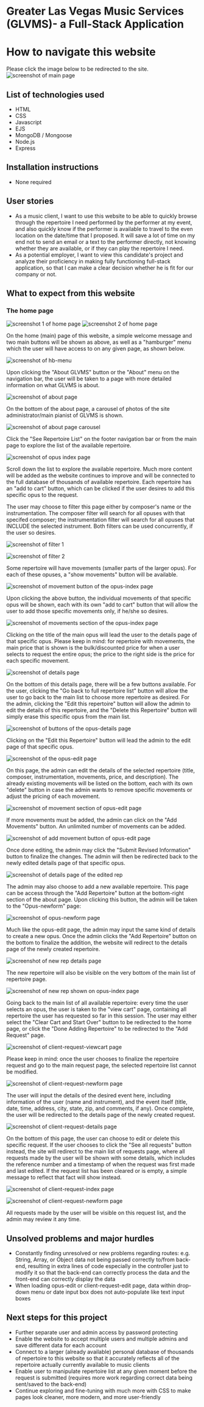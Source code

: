 # Greater Las Vegas Music Services (GLVMS)- a Full-Stack Application

# How to navigate this website

Please click the image below to be redirected to the site.
![screenshot of main page](README-screenshots/ss-embed.png)

## List of technologies used
- HTML
- CSS
- Javascript
- EJS
- MongoDB / Mongoose
- Node.js
- Express

## Installation instructions
- None required

## User stories
- As a music client, I want to use this website to be able to quickly browse through the repertoire I need performed by the performer at my event, and also quickly know if the performer is available to travel to the even location on the date/time that I proposed. It will save a lot of time on my end not to send an email or a text to the performer directly, not knowing whether they are available, or if they can play the repertoire I need.
- As a potential employer, I want to view this candidate's project and analyze their proficiency in making fully functioning full-stack application, so that I can make a clear decision whether he is fit for our company or not.

## What to expect from this website

### The home page
![screenshot 1 of home page](README-screenshots/ss-home.png)
![screenshot 2 of home page](README-screenshots/ss-embed.png)

On the home (main) page of this website, a simple welcome message and two main buttons will be shown as above, as well as a "hamburger" menu which the user will have access to on any given page, as shown below.

![screenshot of hb-menu](README-screenshots/ss-hb-menu.png)

Upon clicking the "About GLVMS" button or the "About" menu on the navigation bar, the user will be taken to a page with more detailed information on what GLVMS is about.

![screenshot of about page](README-screenshots/ss-about-top.png)

On the bottom of the about page, a carousel of photos of the site administrator/main pianist of GLVMS is shown.

![screenshot of about page carousel](README-screenshots/ss-about-carousel.png)

Click the "See Repertoire List" on the footer navigation bar or from the main page to explore the list of the available repertoire.

![screenshot of opus index page](README-screenshots/ss-opus-index.png)

Scroll down the list to explore the available repertoire. Much more content will be added as the website continues to improve and will be connected to the full database of thousands of available repertoire. Each repertoire has an "add to cart" button, which can be clicked if the user desires to add this specific opus to the request. 

The user may choose to filter this page either by composer's name or the instrumentation. The composer filter will search for all opuses with that specifed composer; the instrumentation filter will search for all opuses that INCLUDE the selected instrument. Both filters can be used concurrently, if the user so desires.

![screenshot of filter 1](README-screenshots/ss-filter-1.png)

![screenshot of filter 2](README-screenshots/ss-filter-2.png)

Some repertoire will have movements (smaller parts of the larger opus). For each of these opuses, a "show movements" button will be available.

![screenshot of movement button of the opus-index page](README-screenshots/ss-show-mvmt-btn.png)

Upon clicking the above button, the individual movements of that specific opus will be shown, each with its own "add to cart" button that will allow the user to add those specific movements only, if he/she so desires.

![screenshot of movements section of the opus-index page](README-screenshots/ss-mvmts-shown.png)

Clicking on the title of the main opus will lead the user to the details page of that specific opus. Please keep in mind: for repertoire with movements, the main price that is shown is the bulk/discounted price for when a user selects to request the entire opus; the price to the right side is the price for each specific movement.

![screenshot of details page](README-screenshots/ss-opus-details.png)

On the bottom of this details page, there will be a few buttons available. For the user, clicking the "Go back to full repertoire list" button will allow the user to go back to the main list to choose more repertoire as desired. For the admin, clicking the "Edit this repertoire" button will allow the admin to edit the details of this repertoire, and the "Delete this Repertoire" button will simply erase this specific opus from the main list.

![screenshot of buttons of the opus-details page](README-screenshots/ss-opus-details-btns.png)

Clicking on the "Edit this Repertoire" button will lead the admin to the edit page of that specific opus.

![screenshot of the opus-edit page](README-screenshots/ss-opus-edit.png)

On this page, the admin can edit the details of the selected repertoire (title, composer, instrumentation, movements, price, and description). The already existing movements will be listed on the bottom, each with its own "delete" button in case the admin wants to remove specific movements or adjust the pricing of each movement.

![screenshot of movement section of opus-edit page](README-screenshots/ss-opus-edit-mvmts.png)

If more movements must be added, the admin can click on the "Add Movements" button. An unlimited number of movements can be added. 

![screenshot of add movement button of opus-edit page](README-screenshots/ss-opus-edit-add-mvmt.png)

Once done editing, the admin may click the "Submit Revised Information" button to finalize the changes. The admin will then be redirected back to the newly edited details page of that specific opus.

![screenshot of details page of the edited rep](README-screenshots/ss-back-to-opus-details.png)

The admin may also choose to add a new available repertoire. This page can be access through the "Add Repertoire" button at the bottom-right section of the about page. Upon clicking this button, the admin will be taken to the "Opus-newform" page:

![screenshot of opus-newform page](README-screenshots/ss-opus-newform.png)

Much like the opus-edit page, the admin may input the same kind of details to create a new opus. Once the admin clicks the "Add Repertoire" button on the bottom to finalize the addition, the website will redirect to the details page of the newly created repertoire.

![screenshot of new rep details page](README-screenshots/ss-new-rep-shown.png)

The new repertoire will also be visible on the very bottom of the main list of repertoire page.

![screenshot of new rep shown on opus-index page](README-screenshots/ss-new-rep-shown-on-index.png)

Going back to the main list of all available repertoire: every time the user selects an opus, the user is taken to the "view cart" page, containing all repertoire the user has requested so far in this session. The user may either select the "Clear Cart and Start Over" button to be redirected to the home page, or click the "Done Adding Repertoire" to be redirected to the "Add Request" page.

![screenshot of client-request-viewcart page](README-screenshots/ss-client-request-viewcart.png)

Please keep in mind: once the user chooses to finalize the repertoire request and go to the main request page, the selected repertoire list cannot be modified.

![screenshot of client-request-newform page](README-screenshots/ss-client-request-newform.png)

The user will input the details of the desired event here, including information of the user (name and instrument), and the event itself (title, date, time, address, city, state, zip, and comments, if any). Once complete, the user will be redirected to the details page of the newly created request. 

![screenshot of client-request-details page](README-screenshots/ss-after-request-btns.png)

On the bottom of this page, the user can choose to edit or delete this specific request. If the user chooses to click the "See all requests" button instead, the site will redirect to the main list of requests page, where all requests made by the user will be shown with some details, which includes the reference number and a timestamp of when the request was first made and last edited. If the request list has been cleared or is empty, a simple message to reflect that fact will show instead.

![screenshot of client-request-index page](README-screenshots/ss-client-request-index.png)

![screenshot of client-request-newform page](README-screenshots/ss-request-index.png)

All requests made by the user will be visible on this request list, and the admin may review it any time.

## Unsolved problems and major hurdles
- Constantly finding unresolved or new problems regarding routes: e.g. String, Array, or Object data not being passed correctly to/from back-end, resulting in extra lines of code especially in the controller just to modify it so that the back-end can correctly process the data and the front-end can correctly display the data
- When loading opus-edit or client-request-edit page, data within drop-down menu or date input box does not auto-populate like text input boxes

## Next steps for this project
- Further separate user and admin access by password protecting 
- Enable the website to accept multiple users and multiple admins and save different data for each account
- Connect to a larger (already available) personal database of thousands of repertoire to this website so that it accurately reflects all of the repertoire actually currently available to music clients
- Enable user to manipulate repertoire list at any given moment before the request is submitted (requires more work regarding correct data being sent/saved to the back-end)
- Continue exploring and fine-tuning with much more with CSS to make pages look cleaner, more modern, and more user-friendly


